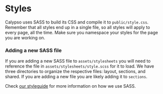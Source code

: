 Styles
======

Calypso uses SASS to build its CSS and compile it to `public/style.css`. Remember that all styles end up in a single file, so all styles will apply to every page, all the time. Make sure you namespace your styles for the page you are working on.

### Adding a new SASS file

If you are adding a new SASS file to `assets/stylesheets` you will need to reference the file in `assets/stylesheets/style.scss` for it to load. We have three directories to organize the respective files: layout, sections, and shared. If you are adding a new file you are likely adding it to `sections`.

Check [our styleguide](https://github.com/Automattic/calypso-pre-oss/blob/master/docs/coding-guidelines/css.md) for more information on how we use SASS.

